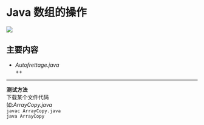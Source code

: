 # Java 数组的操作

![](https://timgsa.baidu.com/timg?image&quality=80&size=b9999_10000&sec=1527670111915&di=1ec0591ecbf3abda761fbed89f0b7446&imgtype=0&src=http%3A%2F%2Fimg.juweixin.com%2Fstatic%2Fuploads%2F2016%2F0316%2Ft_e85d67e82ceb617f23a505ff9aadcd8c.jpg
)
## 主要内容
* *Autofrettage.java*</br>++</br> 


---

**测试方法**  
下载某个文件代码   
如:*ArrayCopy.java*     
`javac ArrayCopy.java `     
`java ArrayCopy`